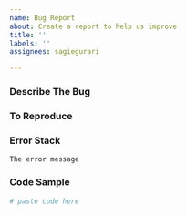 ```yaml
---
name: Bug Report
about: Create a report to help us improve
title: ''
labels: ''
assignees: sagiegurari

---
```


### Describe The Bug
<!-- A clear and concise description of what the bug is. -->

### To Reproduce
<!-- Steps to reproduce the behavior: -->

### Error Stack

```console
The error message
```

### Code Sample

```toml
# paste code here
```
